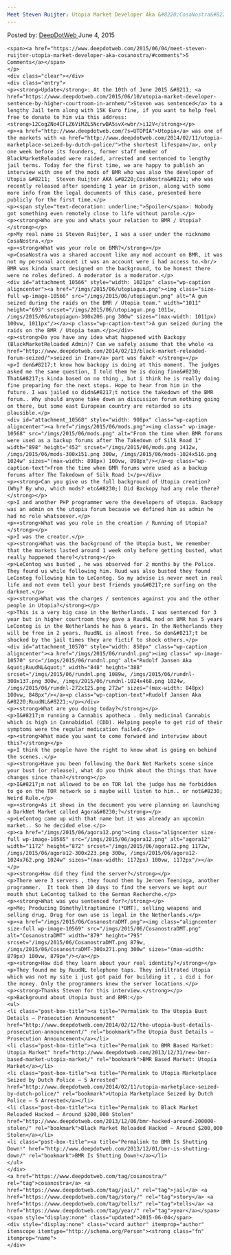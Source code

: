 ```yaml
---
Meet Steven Ruijter: Utopia Market Developer Aka &#8220;CosaNostra&#8221;
---
```

<article class="post-listing post-10563 post type-post status-publish format-standard has-post-thumbnail hentry  tag-cosanostra tag-story tag-tells tag-year">
    <div class="post-inner">
        <span>Posted by: <a href="https://www.deepdotweb.com/author/admin/" title="">DeepDotWeb </a></span>
    <span>June 4, 2015</span>
    
    <span><a href="https://www.deepdotweb.com/2015/06/04/meet-steven-ruijter-utopia-market-developer-aka-cosanostra/#comments">5 Comments</a></span>
    </p>
    <div class="clear"></div>
    <div class="entry">
    <p><strong>Update</strong>: At the 10th of June 2015 &#8211; <a href="https://www.deepdotweb.com/2015/06/10/utopia-market-developer-sentence-by-higher-courtroom-in-arnhem/">Steven was sentenced</a> to a lengthy Jail term along with 15K Euro fine, if you want to help feel free to donate to him via this address: <strong>12CogZNo4CFLZ6ViMZL5NcrwBA5svX<wbr/>i12V</strong></p>
    <p><a href="http://www.deepdotweb.com/?s=UTOPIA">Utopia</a> was one of the markets with <a href="http://www.deepdotweb.com/2014/02/11/utopia-marketplace-seized-by-dutch-police/">the shortest lifespan</a>, only one week before its founders, former staff member of BlackMarketReloaded were raided, arrested and sentenced to lengthy jail terms. Today for the first time, we are happy to publish an interview with one of the mods of BMR who was also the developer of Utopia &#8211;  Steven Ruijter AKA &#8220;CosaNostra&#8221; who was recently released after spending 1 year in prison, along with some more info from the legal documents of this case, presented here publicly for the first time.</p>
    <p><span style="text-decoration: underline;">Spoiler</span>: Nobody got something even remotely close to life without parole.</p>
    <p><strong>Who are you and whats your relation to BMR / Utopia?</strong></p>
    <p>My real name is Steven Ruijter, I was a user under the nickname CosaNostra.</p>
    <p><strong>What was your role on BMR?</strong></p>
    <p>CosaNostra was a shared account like any mod account on BMR, it was not my personal account it was an account were i had access to.<br/>
    BMR was kinda smart designed on the background, to be honest there were no roles defined. A moderator is a moderator.</p>
    <div id="attachment_10566" style="width: 1021px" class="wp-caption aligncenter"><a href="/imgs/2015/06/utopiagun.png"><img class="size-full wp-image-10566" src="/imgs/2015/06/utopiagun.png" alt="A gun seized during the raids on the BMR / Utopia team." width="1011" height="693" srcset="/imgs/2015/06/utopiagun.png 1011w, /imgs/2015/06/utopiagun-300x206.png 300w" sizes="(max-width: 1011px) 100vw, 1011px"/></a><p class="wp-caption-text">A gun seized during the raids on the BMR / Utopia team.</p></div>
    <p><strong>Do you have any idea what happened with Backopy (BlackMarketReloaded Admin)? Can we safely assume that the whole <a href="http://www.deepdotweb.com/2014/02/13/black-market-reloaded-forum-seized/">seized in Iran</a> part was fake? </strong></p>
    <p>I don&#8217;t know how backopy is doing at this moment. The judges asked me the same question, I told them he is doing fine&#8230; That&#8217;s kinda based on no thing , but i think he is really doing fine preparing for the next steps. Hope to hear from him in the future. I was jailed so didn&#8217;t notice the takedown of the BMR forum.. Why should anyone take down an discussion forum nothing going on there, but some east European country are retarded so its plausible.</p>
    <div id="attachment_10568" style="width: 908px" class="wp-caption aligncenter"><a href="/imgs/2015/06/mods.png"><img class=" wp-image-10568" src="/imgs/2015/06/mods.png" alt="From the time when BMR forums were used as a backup forums after The Takedown of Silk Road 1" width="898" height="452" srcset="/imgs/2015/06/mods.png 1412w, /imgs/2015/06/mods-300x151.png 300w, /imgs/2015/06/mods-1024x516.png 1024w" sizes="(max-width: 898px) 100vw, 898px"/></a><p class="wp-caption-text">From the time when BMR forums were used as a backup forums after The Takedown of Silk Road 1</p></div>
    <p><strong>Can you give us the full background of Utopia creation? (Why? By who, which mods? etc&#8230;) Did Backopy had any role there?</strong></p>
    <p>I and another PHP programmer were the developers of Utopia. Backopy was an admin on the utopia forum because we defined him as admin he had no role whatsoever.</p>
    <p><strong>What was you role in the creation / Running of Utopia?</strong></p>
    <p>I was the creator.</p>
    <p><strong>What was the background of the Utopia bust, We remember that the markets lasted around 1 week only before getting busted, what really happened there?</strong></p>
    <p>LeContog was busted , he was observed for 2 months by the Police. They found us while following him. Ruud was also busted they found LeContog following him to LeContog. So my advise is never meet in real life and not even tell your best friends you&#8217;re surfing on the darknet.</p>
    <p><strong>What was the charges / sentences against you and the other people in Utopia?</strong></p>
    <p>This is a very big case in the Netherlands. I was sentenced for 3 year but in higher courtroom they gave a RuudNL mod on BMR has 5 years LeContog is in the Netherlands he has 6 years. In the Netherlands they will be free in 2 years. RuudNL is almost free. So don&#8217;t be shocked by the jail times they are fictif to shock others.</p>
    <div id="attachment_10570" style="width: 858px" class="wp-caption aligncenter"><a href="/imgs/2015/06/rundnl.png"><img class=" wp-image-10570" src="/imgs/2015/06/rundnl.png" alt="Rudolf Jansen Aka &quot;RuudNL&quot;" width="848" height="388" srcset="/imgs/2015/06/rundnl.png 1089w, /imgs/2015/06/rundnl-300x137.png 300w, /imgs/2015/06/rundnl-1024x468.png 1024w, /imgs/2015/06/rundnl-272x125.png 272w" sizes="(max-width: 848px) 100vw, 848px"/></a><p class="wp-caption-text">Rudolf Jansen Aka &#8220;RuudNL&#8221;</p></div>
    <p><strong>What are you doing today?</strong></p>
    <p>I&#8217;m running a Cannabis apotheca . Only medicinal Cannabis which is high in Cannabidiol (CDD). Helping people to get rid of their symptoms were the regular medication failed.</p>
    <p><strong>What made you want to come forward and interview about this?</strong></p>
    <p>I think the people have the right to know what is going on behind the scenes..</p>
    <p><strong>Have you been following the Dark Net Markets scene since your bust (or release), what do you think about the things that have changes since than?</strong></p>
    <p>I&#8217;m not allowed to be on TOR lol the judge has me forbidden to go on the TOR network so i maybe will listen to him.. or not&#8230; Weird Rule.</p>
    <p><strong>As it shows in the document you were planning on launching a DarkNet Market called Agora&#8230;?</strong></p>
    <p>LeContog came up with that name but it was already an upcomin market.. So he decided else.</p>
    <p><a href="/imgs/2015/06/agora12.png"><img class="aligncenter size-full wp-image-10565" src="/imgs/2015/06/agora12.png" alt="agora12" width="1172" height="872" srcset="/imgs/2015/06/agora12.png 1172w, /imgs/2015/06/agora12-300x223.png 300w, /imgs/2015/06/agora12-1024x762.png 1024w" sizes="(max-width: 1172px) 100vw, 1172px"/></a></p>
    <p><strong>How did they find the server?</strong></p>
    <p>There were 3 servers , they found them by Jeroen Teeninga, another programmer.  It took them 10 days to find the servers we kept our mouth shut LeContog talked to the German Recherche.</p>
    <p><strong>What was you sentenced for?</strong></p>
    <p>Me; Producing Dimethyltraptamine (*DMT), selling weapons and selling drug. Drug for own use is legal in the Netherlands.</p>
    <p><a href="/imgs/2015/06/CosanostraDMT.png"><img class="aligncenter size-full wp-image-10569" src="/imgs/2015/06/CosanostraDMT.png" alt="CosanostraDMT" width="879" height="795" srcset="/imgs/2015/06/CosanostraDMT.png 879w, /imgs/2015/06/CosanostraDMT-300x271.png 300w" sizes="(max-width: 879px) 100vw, 879px"/></a></p>
    <p><strong>How did they learn about your real identity?</strong></p>
    <p>They found me by RuudNL telephone taps. They infiltrated Utopia which was not my site i just got paid for building it , i did i for the money. Only the programmers knew the server locations.</p>
    <p><strong>Thanks Steven for this interview.</strong></p>
    <p>Background about Utopia bust and BMR:</p>
    <ul>
    <li class="post-box-title"><a title="Permalink to The Utopia Bust Details – Prosecution Announcement" href="http://www.deepdotweb.com/2014/02/12/the-utopia-bust-details-prosecution-announcement/" rel="bookmark">The Utopia Bust Details – Prosecution Announcement</a></li>
    <li class="post-box-title"><a title="Permalink to BMR Based Market: Utopia Market" href="http://www.deepdotweb.com/2013/12/31/new-bmr-based-market-utopia-market/" rel="bookmark">BMR Based Market: Utopia Market</a></li>
    <li class="post-box-title"><a title="Permalink to Utopia Marketplace Seized by Dutch Police – 5 Arrested" href="http://www.deepdotweb.com/2014/02/11/utopia-marketplace-seized-by-dutch-police/" rel="bookmark">Utopia Marketplace Seized by Dutch Police – 5 Arrested</a></li>
    <li class="post-box-title"><a title="Permalink to Black Market Reloaded Hacked – Around $200,000 Stolen" href="http://www.deepdotweb.com/2013/12/06/bmr-hacked-around-200000-stolen/" rel="bookmark">Black Market Reloaded Hacked – Around $200,000 Stolen</a></li>
    <li class="post-box-title"><a title="Permalink to BMR Is Shutting Down!" href="http://www.deepdotweb.com/2013/12/01/bmr-is-shutting-down/" rel="bookmark">BMR Is Shutting Down!</a></li>
    </ul>
    </div>
    <a href="https://www.deepdotweb.com/tag/cosanostra/" rel="tag">cosanostra</a> <a href="https://www.deepdotweb.com/tag/jail/" rel="tag">jail</a> <a href="https://www.deepdotweb.com/tag/story/" rel="tag">story</a> <a href="https://www.deepdotweb.com/tag/tells/" rel="tag">tells</a> <a href="https://www.deepdotweb.com/tag/year/" rel="tag">year</a></span> <span style="display:none" class="updated">2015-06-04</span>
    <div style="display:none" class="vcard author" itemprop="author" itemscope itemtype="http://schema.org/Person"><strong class="fn" itemprop="name">
    </div>
</article>

